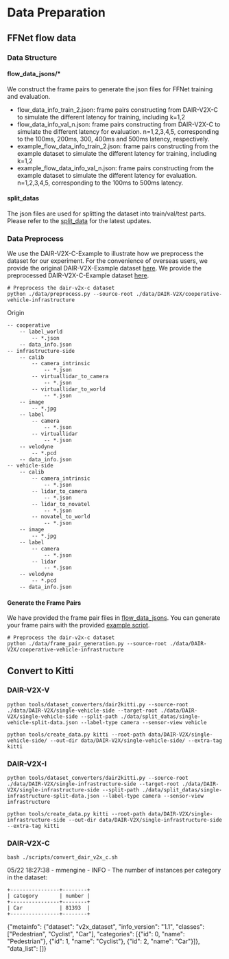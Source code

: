 # Data Preparation

## FFNet flow data

### Data Structure

#### flow_data_jsons/\*

We construct the frame pairs to generate the json files for FFNet training and evaluation.

- flow_data_info_train_2.json: frame pairs constructing from DAIR-V2X-C to simulate the different latency for training, including k=1,2
- flow_data_info_val_n.json: frame pairs constructing from DAIR-V2X-C to simulate the different latency for evaluation. n=1,2,3,4,5, corresponding to the 100ms, 200ms, 300, 400ms and 500ms latency, respectively.
- example_flow_data_info_train_2.json: frame pairs constructing from the example dataset to simulate the different latency for training, including k=1,2
- example_flow_data_info_val_n.json: frame pairs constructing from the example dataset to simulate the different latency for evaluation. n=1,2,3,4,5, corresponding to the 100ms to 500ms latency.

#### split_datas

The json files are used for splitting the dataset into train/val/test parts.
Please refer to the [split_data](https://github.com/AIR-THU/DAIR-V2X/tree/main/data/split_datas) for the latest updates.

### Data Preprocess

We use the DAIR-V2X-C-Example to illustrate how we preprocess the dataset for our experiment. For the convenience of overseas users, we provide the original DAIR-V2X-Example dataset [here](https://drive.google.com/file/d/1bFwWGXa6rMDimKeu7yJazAkGYO8s4RSI/view?usp=sharing). We provide the preprocessed DAIR-V2X-C-Example dataset [here](https://drive.google.com/file/d/1y8bGwI63TEBkDEh2JU_gdV7uidthSnoe/view?usp=sharing).

```shell
# Preprocess the dair-v2x-c dataset
python ./data/preprocess.py --source-root ./data/DAIR-V2X/cooperative-vehicle-infrastructure
```

Origin

```txt
-- cooperative
    -- label_world
        -- *.json
    -- data_info.json
-- infrastructure-side
    -- calib
        -- camera_intrinsic
            -- *.json
        -- virtuallidar_to_camera
            -- *.json
        -- virtuallidar_to_world
            -- *.json
    -- image
        -- *.jpg
    -- label
        -- camera
            -- *.json
        -- virtuallidar
            -- *.json
    -- velodyne
        -- *.pcd
    -- data_info.json
-- vehicle-side
    -- calib
        -- camera_intrinsic
            -- *.json
        -- lidar_to_camera
            -- *.json
        -- lidar_to_novatel
            -- *.json
        -- novatel_to_world
            -- *.json
    -- image
        -- *.jpg
    -- label
        -- camera
            -- *.json
        -- lidar
            -- *.json
    -- velodyne
        -- *.pcd
    -- data_info.json
```

#### Generate the Frame Pairs

We have provided the frame pair files in [flow_data_jsons](./flow_data_jsons).
You can generate your frame pairs with the provided [example script](./frame_pair_generation.py).

```shell
# Preprocess the dair-v2x-c dataset
python ./data/frame_pair_generation.py --source-root ./data/DAIR-V2X/cooperative-vehicle-infrastructure
```

## Convert to Kitti

### DAIR-V2X-V

```shell
python tools/dataset_converters/dair2kitti.py --source-root ./data/DAIR-V2X/single-vehicle-side --target-root ./data/DAIR-V2X/single-vehicle-side --split-path ./data/split_datas/single-vehicle-split-data.json --label-type camera --sensor-view vehicle

python tools/create_data.py kitti --root-path data/DAIR-V2X/single-vehicle-side/ --out-dir data/DAIR-V2X/single-vehicle-side/ --extra-tag kitti
```

### DAIR-V2X-I

```shell
python tools/dataset_converters/dair2kitti.py --source-root ./data/DAIR-V2X/single-infrastructure-side --target-root ./data/DAIR-V2X/single-infrastructure-side --split-path ./data/split_datas/single-infrastructure-split-data.json --label-type camera --sensor-view infrastructure

python tools/create_data.py kitti --root-path data/DAIR-V2X/single-infrastructure-side --out-dir data/DAIR-V2X/single-infrastructure-side --extra-tag kitti
```

### DAIR-V2X-C

```shell
bash ./scripts/convert_dair_v2x_c.sh
```

05/22 18:27:38 - mmengine - INFO - The number of instances per category in the dataset:

```shell
+----------------+--------+
| category       | number |
+----------------+--------+
| Car            | 81393  |
+----------------+--------+
```

{"metainfo": {"dataset": "v2x_dataset", "info_version": "1.1", "classes": \["Pedestrian", "Cyclist", "Car"\], "categories": \[{"id": 0, "name": "Pedestrian"}, {"id": 1, "name": "Cyclist"}, {"id": 2, "name": "Car"}\]}, "data_list": \[\]}
